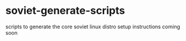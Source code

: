 # soviet-generate-scripts
scripts to generate the core soviet linux distro
setup instructions coming soon
